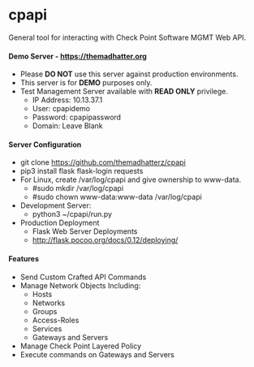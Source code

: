 # cpapi
General tool for interacting with Check Point Software MGMT Web API.

#### Demo Server  - https://themadhatter.org
* Please **DO NOT** use this server against production environments.
* This server is for **DEMO** purposes only.
* Test Management Server available with **READ ONLY** privilege.
	* IP Address: 10.13.37.1
	* User: cpapidemo
	* Password: cpapipassword
	* Domain: Leave Blank

#### Server Configuration
* git clone https://github.com/themadhatterz/cpapi
* pip3 install flask flask-login requests
* For Linux, create /var/log/cpapi and give ownership to www-data.
  * #sudo mkdir /var/log/cpapi
  * #sudo chown www-data:www-data /var/log/cpapi
* Development Server:
    * python3 ~/cpapi/run.py
* Production Deployment
	* Flask Web Server Deployments
    * http://flask.pocoo.org/docs/0.12/deploying/

#### Features
* Send Custom Crafted API Commands
* Manage Network Objects Including:
	* Hosts
	* Networks
	* Groups
	* Access-Roles
	* Services
	* Gateways and Servers
* Manage Check Point Layered Policy
* Execute commands on Gateways and Servers
